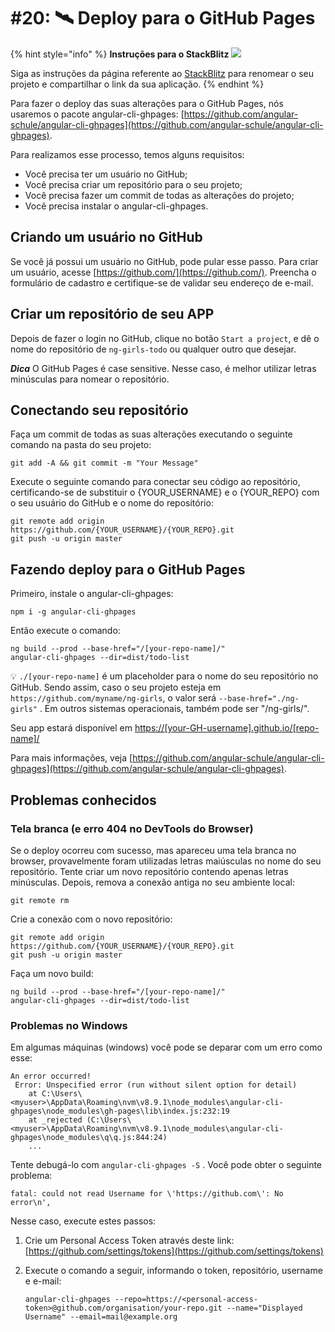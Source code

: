 # \#20: 🛰 Deploy para o GitHub Pages

{% hint style="info" %}
**Instruções para o StackBlitz** ![](assets/stackblitz-hint.svg)

Siga as instruções da página referente ao [StackBlitz](stackblitz.md) para renomear o seu projeto e compartilhar o link da sua aplicação.
{% endhint %}

Para fazer o deploy das suas alterações para o GitHub Pages, nós usaremos o pacote angular-cli-ghpages:
[https://github.com/angular-schule/angular-cli-ghpages](https://github.com/angular-schule/angular-cli-ghpages).

Para realizamos esse processo, temos alguns requisitos:

* Você precisa ter um usuário no GitHub;
* Você precisa criar um repositório para o seu projeto;
* Você precisa fazer um commit de todas as alterações do projeto;
* Você precisa instalar o angular-cli-ghpages.

## Criando um usuário no GitHub

Se você já possui um usuário no GitHub, pode pular esse passo. Para criar um usuário, acesse  [https://github.com/](https://github.com/). Preencha o formulário de cadastro e certifique-se de validar seu endereço de e-mail.

## Criar um repositório de seu APP

Depois de fazer o login no GitHub, clique no botão `Start a project`, e dê o nome do repositório de `ng-girls-todo` ou qualquer outro que desejar.

_**Dica**_ O GitHub Pages é case sensitive. Nesse caso, é melhor utilizar letras minúsculas para nomear o repositório.

## Conectando seu repositório

Faça um commit de todas as suas alterações executando o seguinte comando na pasta do seu projeto:

```text
git add -A && git commit -m "Your Message"
```

Execute o seguinte comando para conectar seu código ao repositório, certificando-se de substituir o {YOUR\_USERNAME} e o {YOUR\_REPO} com o seu usuário do GitHub e o nome do repositório:

```text
git remote add origin https://github.com/{YOUR_USERNAME}/{YOUR_REPO}.git
git push -u origin master
```

## Fazendo deploy para o GitHub Pages

Primeiro, instale o angular-cli-ghpages:

```text
npm i -g angular-cli-ghpages
```

Então execute o comando:

```text
ng build --prod --base-href="/[your-repo-name]/"
angular-cli-ghpages --dir=dist/todo-list
```
💡 `./[your-repo-name]` é um placeholder para o nome do seu repositório no GitHub. Sendo assim, caso o seu projeto esteja em  `https://github.com/myname/ng-girls`, o valor será `--base-href="./ng-girls"` . Em outros sistemas operacionais, também pode ser "/ng-girls/".

Seu app estará disponível em [https://\[your-GH-username\].github.io/\[repo-name\]/](https://[your-GH-username].github.io/[repo-name])

Para mais informações, veja [https://github.com/angular-schule/angular-cli-ghpages](https://github.com/angular-schule/angular-cli-ghpages).

## Problemas conhecidos

### Tela branca \(e erro 404 no DevTools do Browser\)

Se o deploy ocorreu com sucesso, mas apareceu uma tela branca no browser, provavelmente foram utilizadas letras maiúsculas no nome do seu repositório. Tente criar um novo repositório contendo apenas letras minúsculas. Depois, remova a conexão antiga no seu ambiente local:

```text
git remote rm
```

Crie a conexão com o novo repositório:

```text
git remote add origin https://github.com/{YOUR_USERNAME}/{YOUR_REPO}.git
git push -u origin master
```

Faça um novo build:

```text
ng build --prod --base-href="/[your-repo-name]/"
angular-cli-ghpages --dir=dist/todo-list
```


### Problemas no Windows

Em algumas máquinas \(windows\) você pode se deparar com um erro como esse:

```text
An error occurred!
 Error: Unspecified error (run without silent option for detail)
    at C:\Users\<myuser>\AppData\Roaming\nvm\v8.9.1\node_modules\angular-cli-ghpages\node_modules\gh-pages\lib\index.js:232:19
    at _rejected (C:\Users\<myuser>\AppData\Roaming\nvm\v8.9.1\node_modules\angular-cli-ghpages\node_modules\q\q.js:844:24)
    ...
```

Tente debugá-lo com `angular-cli-ghpages -S` . Você pode obter o seguinte problema:

```text
fatal: could not read Username for \'https://github.com\': No error\n',
```

Nesse caso, execute estes passos:

1. Crie um Personal Access Token através deste link: [https://github.com/settings/tokens](https://github.com/settings/tokens)
2. Execute o comando a seguir, informando o token, repositório, username e e-mail:

   ```text
   angular-cli-ghpages --repo=https://<personal-access-token>@github.com/organisation/your-repo.git --name="Displayed Username" --email=mail@example.org
   ```

